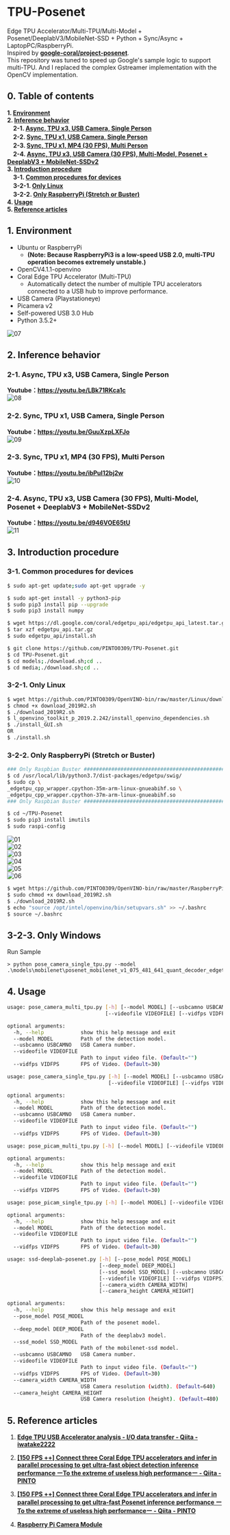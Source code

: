 # TPU-Posenet
Edge TPU Accelerator/Multi-TPU/Multi-Model + Posenet/DeeplabV3/MobileNet-SSD + Python + Sync/Async + LaptopPC/RaspberryPi.  
Inspired by **[google-coral/project-posenet](https://github.com/google-coral/project-posenet)**.  
This repository was tuned to speed up Google's sample logic to support multi-TPU. And I replaced the complex Gstreamer implementation with the OpenCV implementation.  

## 0. Table of contents
**1. [Environment](#1-environment)**  
**2. [Inference behavior](#2-inference-behavior)**  
　**2-1. [Async, TPU x3, USB Camera, Single Person](#2-1-async-tpu-x3-usb-camera-single-person)**  
　**2-2. [Sync, TPU x1, USB Camera, Single Person](#2-2-sync-tpu-x1-usb-camera-single-person)**  
　**2-3. [Sync, TPU x1, MP4 (30 FPS), Multi Person](#2-3-sync-tpu-x1-mp4-30-fps-multi-person)**  
　**2-4. [Async, TPU x3, USB Camera (30 FPS), Multi-Model, Posenet + DeeplabV3 + MobileNet-SSDv2](#2-4-async-tpu-x3-usb-camera-30-fps-multi-model-posenet--deeplabv3--mobilenet-ssdv2)**  
**3. [Introduction procedure](#3-introduction-procedure)**  
　**3-1. [Common procedures for devices](#3-1-common-procedures-for-devices)**  
　**3-2-1. [Only Linux](#3-2-1-only-linux)**  
　**3-2-2. [Only RaspberryPi (Stretch or Buster)](#3-2-2-only-raspberrypi-stretch-or-buster)**  
**4. [Usage](#4-usage)**  
**5. [Reference articles](#5-reference-articles)**  

## 1. Environment

- Ubuntu or RaspberryPi
    - **(Note: Because RaspberryPi3 is a low-speed USB 2.0, multi-TPU operation becomes extremely unstable.)**
- OpenCV4.1.1-openvino
- Coral Edge TPU Accelerator (Multi-TPU)
    - Automatically detect the number of multiple TPU accelerators connected to a USB hub to improve performance.
- USB Camera (Playstationeye)
- Picamera v2
- Self-powered USB 3.0 Hub
- Python 3.5.2+

![07](media/07.jpeg)

## 2. Inference behavior
### 2-1. Async, TPU x3, USB Camera, Single Person
**Youtube：https://youtu.be/LBk71RKca1c**  
![08](media/08.gif)  
  
### 2-2. Sync, TPU x1, USB Camera, Single Person
**Youtube：https://youtu.be/GuuXzpLXFJo**  
![09](media/09.gif)  
  
### 2-3. Sync, TPU x1, MP4 (30 FPS), Multi Person
**Youtube：https://youtu.be/ibPuI12bj2w**  
![10](media/10.gif)  
  
### 2-4. Async, TPU x3, USB Camera (30 FPS), Multi-Model, Posenet + DeeplabV3 + MobileNet-SSDv2
**Youtube：https://youtu.be/d946VOE65tU**  
![11](media/11.gif)  

## 3. Introduction procedure
### 3-1. Common procedures for devices
```bash
$ sudo apt-get update;sudo apt-get upgrade -y

$ sudo apt-get install -y python3-pip
$ sudo pip3 install pip --upgrade
$ sudo pip3 install numpy

$ wget https://dl.google.com/coral/edgetpu_api/edgetpu_api_latest.tar.gz -O edgetpu_api.tar.gz --trust-server-names
$ tar xzf edgetpu_api.tar.gz
$ sudo edgetpu_api/install.sh

$ git clone https://github.com/PINTO0309/TPU-Posenet.git
$ cd TPU-Posenet.git
$ cd models;./download.sh;cd ..
$ cd media;./download.sh;cd ..
```
### 3-2-1. Only Linux
```bash
$ wget https://github.com/PINTO0309/OpenVINO-bin/raw/master/Linux/download_2019R2.sh
$ chmod +x download_2019R2.sh
$ ./download_2019R2.sh
$ l_openvino_toolkit_p_2019.2.242/install_openvino_dependencies.sh
$ ./install_GUI.sh
OR
$ ./install.sh
```
### 3-2-2. Only RaspberryPi (Stretch or Buster)
```bash
### Only Raspbian Buster ############################################################
$ cd /usr/local/lib/python3.7/dist-packages/edgetpu/swig/
$ sudo cp \
_edgetpu_cpp_wrapper.cpython-35m-arm-linux-gnueabihf.so \
_edgetpu_cpp_wrapper.cpython-37m-arm-linux-gnueabihf.so
### Only Raspbian Buster ############################################################

$ cd ~/TPU-Posenet
$ sudo pip3 install imutils
$ sudo raspi-config
```
![01](media/01.png)  
![02](media/02.png)  
![03](media/03.png)  
![04](media/04.png)  
![05](media/05.png)  
![06](media/06.png)  
```bash
$ wget https://github.com/PINTO0309/OpenVINO-bin/raw/master/RaspberryPi/download_2019R2.sh
$ sudo chmod +x download_2019R2.sh
$ ./download_2019R2.sh
$ echo "source /opt/intel/openvino/bin/setupvars.sh" >> ~/.bashrc
$ source ~/.bashrc
```
## 3-2-3. Only Windows
Run Sample
```
> python pose_camera_single_tpu.py --model .\models\mobilenet\posenet_mobilenet_v1_075_481_641_quant_decoder_edgetpu.tflite
```

## 4. Usage
```bash
usage: pose_camera_multi_tpu.py [-h] [--model MODEL] [--usbcamno USBCAMNO]
                                [--videofile VIDEOFILE] [--vidfps VIDFPS]

optional arguments:
  -h, --help            show this help message and exit
  --model MODEL         Path of the detection model.
  --usbcamno USBCAMNO   USB Camera number.
  --videofile VIDEOFILE
                        Path to input video file. (Default="")
  --vidfps VIDFPS       FPS of Video. (Default=30)
```
```bash
usage: pose_camera_single_tpu.py [-h] [--model MODEL] [--usbcamno USBCAMNO]
                                 [--videofile VIDEOFILE] [--vidfps VIDFPS]

optional arguments:
  -h, --help            show this help message and exit
  --model MODEL         Path of the detection model.
  --usbcamno USBCAMNO   USB Camera number.
  --videofile VIDEOFILE
                        Path to input video file. (Default="")
  --vidfps VIDFPS       FPS of Video. (Default=30)
```
```bash
usage: pose_picam_multi_tpu.py [-h] [--model MODEL] [--videofile VIDEOFILE] [--vidfps VIDFPS]

optional arguments:
  -h, --help            show this help message and exit
  --model MODEL         Path of the detection model.
  --videofile VIDEOFILE
                        Path to input video file. (Default="")
  --vidfps VIDFPS       FPS of Video. (Default=30)
```
```bash
usage: pose_picam_single_tpu.py [-h] [--model MODEL] [--videofile VIDEOFILE] [--vidfps VIDFPS]

optional arguments:
  -h, --help            show this help message and exit
  --model MODEL         Path of the detection model.
  --videofile VIDEOFILE
                        Path to input video file. (Default="")
  --vidfps VIDFPS       FPS of Video. (Default=30)
```
```bash
usage: ssd-deeplab-posenet.py [-h] [--pose_model POSE_MODEL]
                              [--deep_model DEEP_MODEL]
                              [--ssd_model SSD_MODEL] [--usbcamno USBCAMNO]
                              [--videofile VIDEOFILE] [--vidfps VIDFPS]
                              [--camera_width CAMERA_WIDTH]
                              [--camera_height CAMERA_HEIGHT]

optional arguments:
  -h, --help            show this help message and exit
  --pose_model POSE_MODEL
                        Path of the posenet model.
  --deep_model DEEP_MODEL
                        Path of the deeplabv3 model.
  --ssd_model SSD_MODEL
                        Path of the mobilenet-ssd model.
  --usbcamno USBCAMNO   USB Camera number.
  --videofile VIDEOFILE
                        Path to input video file. (Default="")
  --vidfps VIDFPS       FPS of Video. (Default=30)
  --camera_width CAMERA_WIDTH
                        USB Camera resolution (width). (Default=640)
  --camera_height CAMERA_HEIGHT
                        USB Camera resolution (height). (Default=480)
```
## 5. Reference articles
1. **[Edge TPU USB Accelerator analysis - I/O data transfer - Qiita - iwatake2222](https://qiita.com/iwatake2222/items/922f02893355b30dab2e)**  

2. **[[150 FPS ++] Connect three Coral Edge TPU accelerators and infer in parallel processing to get ultra-fast object detection inference performance ーTo the extreme of useless high performanceー - Qiita - PINTO](https://qiita.com/PINTO/items/63b6f01eb22a5ab97901)**  

3. **[[150 FPS ++] Connect three Coral Edge TPU accelerators and infer in parallel processing to get ultra-fast Posenet inference performance ーTo the extreme of useless high performanceー - Qiita - PINTO](https://qiita.com/PINTO/items/e969fa7601d0868e451f)**  

4. **[Raspberry Pi Camera Module](https://www.raspberrypi.org/documentation/raspbian/applications/camera.md)**  
